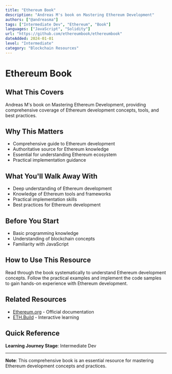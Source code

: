 ```yaml
---
title: "Ethereum Book"
description: "Andreas M's book on Mastering Ethereum Development"
authors: ["@andreasma"]
tags: ["Intermediate Dev", "Ethereum", "Book"]
languages: ["JavaScript", "Solidity"]
url: "https://github.com/ethereumbook/ethereumbook"
dateAdded: 2024-01-01
level: "Intermediate"
category: "Blockchain Resources"
---
```


# Ethereum Book

## What This Covers

Andreas M's book on Mastering Ethereum Development, providing comprehensive coverage of Ethereum development concepts, tools, and best practices.

## Why This Matters

- Comprehensive guide to Ethereum development
- Authoritative source for Ethereum knowledge
- Essential for understanding Ethereum ecosystem
- Practical implementation guidance

## What You'll Walk Away With

- Deep understanding of Ethereum development
- Knowledge of Ethereum tools and frameworks
- Practical implementation skills
- Best practices for Ethereum development

## Before You Start

- Basic programming knowledge
- Understanding of blockchain concepts
- Familiarity with JavaScript

## How to Use This Resource

Read through the book systematically to understand Ethereum development concepts. Follow the practical examples and implement the code samples to gain hands-on experience with Ethereum development.

## Related Resources

- [Ethereum.org](https://ethereum.org/) - Official documentation
- [ETH.Build](https://eth.build/) - Interactive learning

## Quick Reference

**Learning Journey Stage**: Intermediate Dev

---

**Note**: This comprehensive book is an essential resource for mastering Ethereum development concepts and practices. 